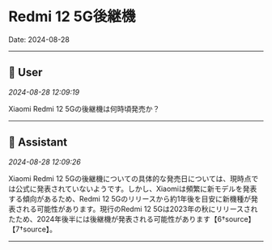 # Redmi 12 5G後継機

Date: 2024-08-28

---

## 👤 User
*2024-08-28 12:09:19*

Xiaomi Redmi 12 5Gの後継機は何時頃発売か？

---

## 🤖 Assistant
*2024-08-28 12:09:26*

Xiaomi Redmi 12 5Gの後継機についての具体的な発売日については、現時点では公式に発表されていないようです。しかし、Xiaomiは頻繁に新モデルを発表する傾向があるため、Redmi 12 5Gのリリースから約1年後を目安に新機種が発表される可能性があります。現行のRedmi 12 5Gは2023年の秋にリリースされたため、2024年後半には後継機が発表される可能性があります【6†source】【7†source】。

---
